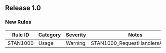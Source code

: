 ﻿## Release 1.0

### New Rules

Rule ID | Category | Severity | Notes
--------|----------|----------|--------------------
STAN1000 | Usage | Warning | STAN1000_RequestHandlersAnalyzer
